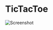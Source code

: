 # TicTacToe

![Screenshot](https://raw.githubusercontent.com/boneferz/TicTacToe/master/Screenshot_4.png)
